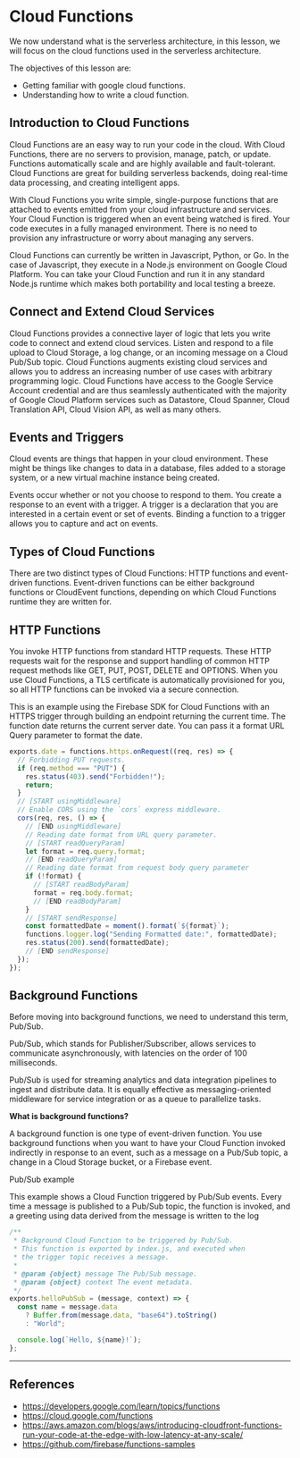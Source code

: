 # Cloud Functions

We now understand what is the serverless architecture, in this lesson, we will focus on the cloud functions used in the serverless architecture.

The objectives of this lesson are:

- Getting familiar with google cloud functions.
- Understanding how to write a cloud function.

## Introduction to Cloud Functions

Cloud Functions are an easy way to run your code in the cloud. With Cloud Functions, there are no servers to provision, manage, patch, or update. Functions automatically scale and are highly available and fault-tolerant. Cloud Functions are great for building serverless backends, doing real-time data processing, and creating intelligent apps.

With Cloud Functions you write simple, single-purpose functions that are attached to events emitted from your cloud infrastructure and services. Your Cloud Function is triggered when an event being watched is fired. Your code executes in a fully managed environment. There is no need to provision any infrastructure or worry about managing any servers.

Cloud Functions can currently be written in Javascript, Python, or Go. In the case of Javascript, they execute in a Node.js environment on Google Cloud Platform. You can take your Cloud Function and run it in any standard Node.js runtime which makes both portability and local testing a breeze.

## Connect and Extend Cloud Services

Cloud Functions provides a connective layer of logic that lets you write code to connect and extend cloud services. Listen and respond to a file upload to Cloud Storage, a log change, or an incoming message on a Cloud Pub/Sub topic. Cloud Functions augments existing cloud services and allows you to address an increasing number of use cases with arbitrary programming logic. Cloud Functions have access to the Google Service Account credential and are thus seamlessly authenticated with the majority of Google Cloud Platform services such as Datastore, Cloud Spanner, Cloud Translation API, Cloud Vision API, as well as many others.

## Events and Triggers

Cloud events are things that happen in your cloud environment. These might be things like changes to data in a database, files added to a storage system, or a new virtual machine instance being created.

Events occur whether or not you choose to respond to them. You create a response to an event with a trigger. A trigger is a declaration that you are interested in a certain event or set of events. Binding a function to a trigger allows you to capture and act on events.

## Types of Cloud Functions

There are two distinct types of Cloud Functions: HTTP functions and event-driven functions. Event-driven functions can be either background functions or CloudEvent functions, depending on which Cloud Functions runtime they are written for.

## HTTP Functions

You invoke HTTP functions from standard HTTP requests. These HTTP requests wait for the response and support handling of common HTTP request methods like GET, PUT, POST, DELETE and OPTIONS. When you use Cloud Functions, a TLS certificate is automatically provisioned for you, so all HTTP functions can be invoked via a secure connection.

This is an example using the Firebase SDK for Cloud Functions with an HTTPS trigger through building an endpoint returning the current time.
The function date returns the current server date. You can pass it a format URL Query parameter to format the date.

```js
exports.date = functions.https.onRequest((req, res) => {
  // Forbidding PUT requests.
  if (req.method === "PUT") {
    res.status(403).send("Forbidden!");
    return;
  }
  // [START usingMiddleware]
  // Enable CORS using the `cors` express middleware.
  cors(req, res, () => {
    // [END usingMiddleware]
    // Reading date format from URL query parameter.
    // [START readQueryParam]
    let format = req.query.format;
    // [END readQueryParam]
    // Reading date format from request body query parameter
    if (!format) {
      // [START readBodyParam]
      format = req.body.format;
      // [END readBodyParam]
    }
    // [START sendResponse]
    const formattedDate = moment().format(`${format}`);
    functions.logger.log("Sending Formatted date:", formattedDate);
    res.status(200).send(formattedDate);
    // [END sendResponse]
  });
});
```

## Background Functions

Before moving into background functions, we need to understand this term, Pub/Sub.

Pub/Sub, which stands for Publisher/Subscriber, allows services to communicate asynchronously, with latencies on the order of 100 milliseconds.

Pub/Sub is used for streaming analytics and data integration pipelines to ingest and distribute data. It is equally effective as messaging-oriented middleware for service integration or as a queue to parallelize tasks.

<b>What is background functions?</b>

A background function is one type of event-driven function.
You use background functions when you want to have your Cloud Function invoked indirectly in response to an event, such as a message on a Pub/Sub topic, a change in a Cloud Storage bucket, or a Firebase event.

Pub/Sub example

This example shows a Cloud Function triggered by Pub/Sub events. Every time a message is published to a Pub/Sub topic, the function is invoked, and a greeting using data derived from the message is written to the log

```js
/**
 * Background Cloud Function to be triggered by Pub/Sub.
 * This function is exported by index.js, and executed when
 * the trigger topic receives a message.
 *
 * @param {object} message The Pub/Sub message.
 * @param {object} context The event metadata.
 */
exports.helloPubSub = (message, context) => {
  const name = message.data
    ? Buffer.from(message.data, "base64").toString()
    : "World";

  console.log(`Hello, ${name}!`);
};
```

---

## References

- https://developers.google.com/learn/topics/functions
- https://cloud.google.com/functions
- https://aws.amazon.com/blogs/aws/introducing-cloudfront-functions-run-your-code-at-the-edge-with-low-latency-at-any-scale/
- https://github.com/firebase/functions-samples
